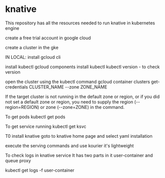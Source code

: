 # knative
This repository has all the resources needed to run knative in kubernetes engine

create a free trial account in google cloud 

create a cluster in the gke

IN LOCAL:
install gcloud cli

install kubectl 
gcloud components install kubectl
kubectl version - to check version

open the cluster using the kubectl command 
gcloud container clusters get-credentials CLUSTER_NAME --zone ZONE_NAME

If the target cluster is not running in the default zone or region, or if you did not set a default zone or region, 
you need to supply the region (--region=REGION) or zone (--zone=ZONE) in the command.


To get pods
kubectl get pods

To get service running
kubectl get ksvc

T0 install knative 
goto to knative home page and select yaml installation

execute the serving commands and use kourier it's lightweight

To check logs in knative service
It has two parts in it user-container and queue proxy

kubectl get logs -f user-container
